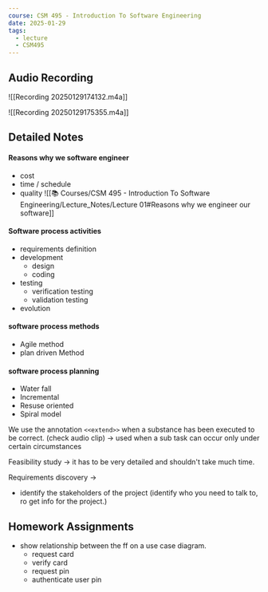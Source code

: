 ```yaml
---
course: CSM 495 - Introduction To Software Engineering
date: 2025-01-29
tags:
  - lecture
  - CSM495
---
```


## Audio Recording

![[Recording 20250129174132.m4a]]

![[Recording 20250129175355.m4a]]
## Detailed Notes
#### Reasons why we software engineer 
- cost 
- time / schedule
- quality
![[📚 Courses/CSM 495 - Introduction To Software Engineering/Lecture_Notes/Lecture 01#Reasons why we engineer our software]]

#### Software process activities
- requirements definition 
- development
	- design
	- coding
- testing
	- verification testing
	- validation testing
- evolution 
#### software process methods
- Agile method
- plan driven Method
#### software process planning
- Water fall
- Incremental
- Resuse oriented
- Spiral model

We use the annotation `<<extend>>` when a substance has been executed to be correct. (check audio clip) -> used when a sub task can occur only under certain circumstances 

Feasibility study -> it has to be very detailed and shouldn't take much time.

Requirements discovery ->
- identify the stakeholders of the project (identify who you need to talk to, ro get info for the project.)

## Homework Assignments
- show relationship between the ff on a use case diagram.
	- request card
	- verify card
	- request pin
	- authenticate user pin
